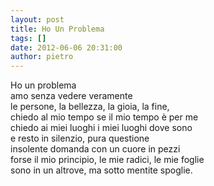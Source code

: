 ```yaml
---
layout: post
title: Ho Un Problema
tags: []
date: 2012-06-06 20:31:00
author: pietro
---
```

Ho un problema<br/>amo senza vedere veramente<br/>le persone, la bellezza, la gioia, la fine,<br/>chiedo al mio tempo se il mio tempo è per me<br/>chiedo ai miei luoghi i miei luoghi dove sono<br/>e resto in silenzio, pura questione<br/>insolente domanda con un cuore in pezzi<br/>forse il mio principio, le mie radici, le mie foglie<br/>sono in un altrove, ma sotto mentite spoglie.
